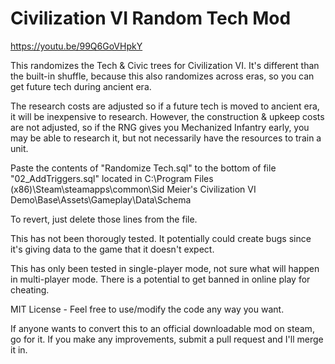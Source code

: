 # Civilization VI Random Tech Mod

https://youtu.be/99Q6GoVHpkY

This randomizes the Tech & Civic trees for Civilization VI. It's different than the built-in shuffle, because this also randomizes across eras, so you can get future tech during ancient era.

The research costs are adjusted so if a future tech is moved to ancient era, it will be inexpensive to research. However, the construction & upkeep costs are not adjusted, so if the RNG gives you Mechanized Infantry early, you may be able to research it, but not necessarily have the resources to train a unit.

Paste the contents of "Randomize Tech.sql" to the bottom of file "02_AddTriggers.sql" located in C:\Program Files (x86)\Steam\steamapps\common\Sid Meier's Civilization VI Demo\Base\Assets\Gameplay\Data\Schema

To revert, just delete those lines from the file.

This has not been thorougly tested. It potentially could create bugs since it's giving data to the game that it doesn't expect.

This has only been tested in single-player mode, not sure what will happen in multi-player mode. There is a potential to get banned in online play for cheating.

MIT License - Feel free to use/modify the code any way you want.

If anyone wants to convert this to an official downloadable mod on steam, go for it. If you make any improvements, submit a pull request and I'll merge it in.
